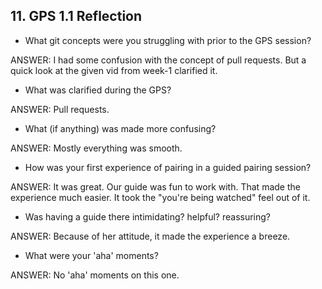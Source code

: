 ## 11. GPS 1.1 Reflection

- What git concepts were you struggling with prior to the GPS session?

ANSWER: I had some confusion with the concept of pull requests. But a quick look at the
given vid from week-1 clarified it.

- What was clarified during the GPS?

ANSWER: Pull requests.



- What (if anything) was made more confusing?

ANSWER: Mostly everything was smooth.


- How was your first experience of pairing in a guided pairing session?

ANSWER: It was great. Our guide was fun to work with. That made the experience much easier. It took the "you're being watched" feel out of it.


- Was having a guide there intimidating? helpful? reassuring?

ANSWER: Because of her attitude, it made the experience a breeze.


- What were your 'aha' moments?

ANSWER: No 'aha' moments on this one.
